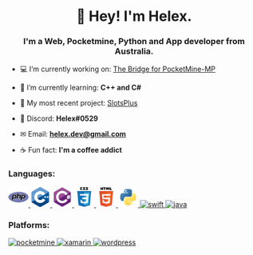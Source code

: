 <h1 align="center">👋 Hey! I'm Helex.</h1>
<h3 align="center">I'm a Web, Pocketmine, Python and App developer from Australia.</h3>

- 💻 I’m currently working on: [The Bridge for PocketMine-MP](https://github.com/HelexDev/TheBridge)

- 🌱 I’m currently learning: **C++ and C#**

- 📝 My most recent project: [SlotsPlus](https://github.com/HelexDev/SlotsPlus)

- 💬 Discord: **Helex#0529**

- ✉ Email: **helex.dev@gmail.com**

- ☕ Fun fact: **I'm a coffee addict**


<h3 align="left">Languages:</h3>
<p align="left"> <a href="https://www.php.net" target="_blank"> <img src="https://raw.githubusercontent.com/devicons/devicon/master/icons/php/php-original.svg" alt="php" width="40" height="40"/> <a href="https://www.w3schools.com/cpp/" target="_blank"> <img src="https://raw.githubusercontent.com/devicons/devicon/master/icons/cplusplus/cplusplus-original.svg" alt="cplusplus" width="40" height="40"/> </a> <a href="https://www.w3schools.com/cs/" target="_blank"> <img src="https://raw.githubusercontent.com/devicons/devicon/master/icons/csharp/csharp-original.svg" alt="csharp" width="40" height="40"/> </a> <a href="https://www.w3schools.com/css/" target="_blank"> <img src="https://raw.githubusercontent.com/devicons/devicon/master/icons/css3/css3-original-wordmark.svg" alt="css3" width="40" height="40"/> </a> <a href="https://www.w3.org/html/" target="_blank"> <img src="https://raw.githubusercontent.com/devicons/devicon/master/icons/html5/html5-original-wordmark.svg" alt="html5" width="40" height="40"/> </a> </a> <a href="https://www.python.org" target="_blank"> <img src="https://raw.githubusercontent.com/devicons/devicon/master/icons/python/python-original.svg" alt="python" width="40" height="40"/> <a href="https://swift.org/" target="_blank"> <img src="https://github.com/HelexDev/HelexDev/blob/master/58482ce4cef1014c0b5e4a4c.png" alt="swift" width="40" height="40"/> <a href="https://www.java.com" target="_blank"> <img src="https://github.com/HelexDev/HelexDev/blob/master/java-logo-1.png" alt="java" width="40" height="40"/> </a> </p>
  
<h3 align="left">Platforms:</h3>
  
<p align="left"> <a href="https://www.pocketmine.net/" target="_blank"> <img src="https://github.com/HelexDev/HelexDev/blob/master/pockemtmine.png" alt="pocketmine" width="40" height="40"/> <a href="https://dotnet.microsoft.com/apps/xamarin" target="_blank"> <img src="https://github.com/HelexDev/HelexDev/blob/master/xamarin.png" alt="xamarin" width="43" height="40"/> </a> <a href="https://wordpress.com" target="_blank"> <img src="https://github.com/HelexDev/HelexDev/blob/master/wordpress.png" alt="wordpress" width="40" height="40"/> </a> </p>
  
